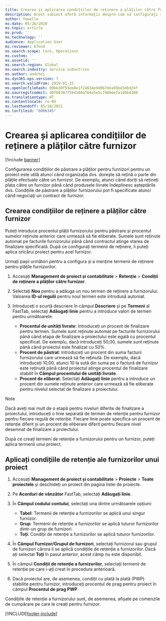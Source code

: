 ```yaml
---
title: Crearea și aplicarea condițiilor de reținere a plăților către furnizor
description: Acest subiect oferă informații despre cum să configurați și să mențineți termenii de retenție pentru plățile furnizorilor.
author: Yowelle
ms.date: 05/26/2020
ms.topic: article
ms.prod: ''
ms.technology: ''
audience: Application User
ms.reviewer: kfend
ms.search.scope: Core, Operations
ms.custom: ''
ms.assetid: ''
ms.search.region: Global
ms.search.industry: Service industries
ms.author: andchoi
ms.dyn365.ops.version: 7
ms.search.validFrom: 2019-01-15
ms.openlocfilehash: 09bb30f55ee8e1f24634e9d8b7dea95bd3dbd24f
ms.sourcegitcommit: 40f68387f594180af64a5e5c748b6efa188bd300
ms.translationtype: HT
ms.contentlocale: ro-RO
ms.lasthandoff: 05/10/2021
ms.locfileid: "6006345"
---
```

# <a name="create-and-apply-vendor-payment-retention-terms"></a>Crearea și aplicarea condițiilor de reținere a plăților către furnizor

[!include [banner](../includes/banner.md)] 

Configurarea condițiilor de păstrare a plăților pentru furnizori pentru un proiect este utilă atunci când organizația dvs. dorește să rețină o parte din plățile efectuate către un furnizor. De exemplu, atunci când doriți să rețineți plata către un furnizor până când produsele livrate îndeplinesc așteptările dvs. Condițiile de păstrare a plăților furnizorului pot fi specificate atunci când negociați un contract de furnizor.

## <a name="create-vendor-payment-retention-terms"></a>Crearea condițiilor de reținere a plăților către furnizor

Puteți introduce procentul plății furnizorului pentru păstrare și procentul sumelor reținute anterior care urmează să fie eliberate. Sumele sunt reținute automat pe facturile furnizorului până când contractul atinge starea de finalizare specificată. După ce configurați termenii de reținere, îi puteți aplica oricărui proiect pentru acel furnizor.

Urmați pașii următori pentru a configura și a menține termenii de reținere pentru plățile furnizorilor. 

1. Accesați **Management de proiect și contabilitate** > **Retenție** > **Condiții de reținere a plăților către furnizor**.
2. Selectați **Nou** pentru a adăuga un nou termen de reținere a furnizorului. Valoarea **ID-ul regulii** pentru noul termen este introdusă automat. 
3. Introduceți o scurtă descriere în câmpul **Descriere** și pe **Termeni** al FastTab, selectați **Adăugați linie** pentru a introduce valori de termen pentru următoarele:

   - **Procentul de unități livrate**: Introduceți un procent de finalizare pentru termen. Sumele sunt reținute automat pe facturile furnizorului până când etapa de finalizare a proiectului este egală cu procentul specificat. De exemplu, dacă introduceți 50,00, sumele sunt reținute până când proiectul este finalizat cu 50%.
   - **Procent de păstrat**: Introduceți un procent din suma facturii furnizorului care urmează să fie reținută. De exemplu, dacă introduceți 10,00, atunci 10 la sută din suma pe o factură de furnizor este reținută până când proiectul atinge procentul de finalizare stabilit în **Câmpul procentului de unități livrate**.
   - **Procent de eliberat**: Selectați **Adăugați linie** pentru a introduce un procent din sumele reținute anterior care urmează să fie eliberate pentru nivelul selectat de finalizare a proiectului.

> [!NOTE]
> Dacă aveți mai mult de o etapă pentru niveluri diferite de finalizare a proiectului, introduceți o linie separată de termen de retenție pentru furnizor pentru fiecare regulă de retenție. Fiecare linie poate specifica un procent de retenție diferit și un procent de eliberare diferit pentru fiecare nivel desemnat de finalizare a proiectului.

După ce creați termeni de retenție a furnizorului pentru un furnizor, puteți aplica termenii unui proiect.

## <a name="apply-vendor-retention-terms-to-a-project"></a>Aplicați condițiile de retenție ale furnizorilor unui proiect

1. Accesați **Management de proiect și contabilitate** > **Proiecte** > **Toate proiectele** și deschideți un proiect din pagina listei de proiecte.
2. Pe **Acorduri de vânzător** FastTab, selectați **Adăugați linie**.
3. În **Câmpul codului contului**, selectați una dintre următoarele opțiuni: 

   - **Tabel**: Termenii de retenție a furnizorilor se aplică unui singur furnizor.
   - **Grup**: Termenii de retenție a furnizorilor se aplică tuturor furnizorilor dintr-un grup de furnizori.
   - **Toți**: Condiții de retenție a furnizorilor se aplică tuturor furnizorilor.

4. În **Câmpul Furnizor/Grupul de furnizori**, selectați furnizorul sau grupul de furnizori cărora li se aplică condițiile de retenție a furnizorilor. Dacă ați selectat **Toți** în pasul anterior, acest câmp nu este disponibil.
5. În câmpul **Condiții de retenție a furnizorilor**, selectați termenii de retenție pe care i-ați creat în procedura anterioară.
6. Dacă proiectul are, de asemenea, condiții cu plată la plată (PWP) stabilite pentru furnizor, introduceți procentul de prag pentru proiect în câmpul **Procentul de prag PWP**.

Condițiile de retenție a furnizorului sunt, de asemenea, afișate pe comenzile de cumpărare pe care le creați pentru furnizor.


[!INCLUDE[footer-include](../includes/footer-banner.md)]